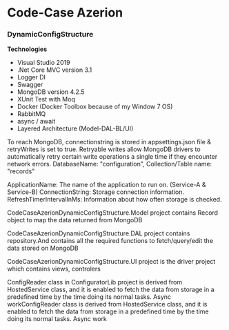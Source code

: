 <h1> Code-Case Azerion</h1>
<h3>DynamicConfigStructure</h3>

<strong>Technologies</strong>
<p>
	<ul>
        <li>Visual Studio 2019</li>
        <li>.Net Core MVC version 3.1</li>
        <li>Logger DI</li>
        <li>Swagger</li>
        <li>MongoDB version 4.2.5</li>
        <li>XUnit Test with Moq</li>
        <li>Docker (Docker Toolbox because of my Window 7 OS)</li>
        <li>RabbitMQ</li>
        <li>async / await</li>
        <li>Layered Architecture (Model-DAL-BL/UI)</li>
	</ul>
</p>

<p>To reach MongoDB, connectionstring is stored in appsettings.json file & retryWrites is set to true. Retryable writes allow MongoDB drivers to automatically retry certain write operations a single time if they encounter network errors. DatabaseName: "configuration", Collection/Table name: "records" </p>

<p>ApplicationName: The name of the application to run on. (Service-A & Service-B)
ConnectionString: Storage connection information.
RefreshTimerIntervalInMs: Information about how often storage is checked.
</p>

<p>CodeCaseAzerionDynamicConfigStructure.Model project contains Record object to map the data returned from MongoDB</p>

<p>CodeCaseAzerionDynamicConfigStructure.DAL project contains repository.And contains all the required functions to fetch/query/edit the data stored on MongoDB</p>

<p>CodeCaseAzerionDynamicConfigStructure.UI project is the driver project which contains views, controlers</p>

<p>ConfigReader class in ConfiguratorLib project is derived from HostedService class, and it is enabled to fetch the data from storage in a predefined time by the time doing its normal tasks. Async workConfigReader class is derived from HostedService class, and it is enabled to fetch the data from storage in a predefined time by the time doing its normal tasks. Async work</p>
